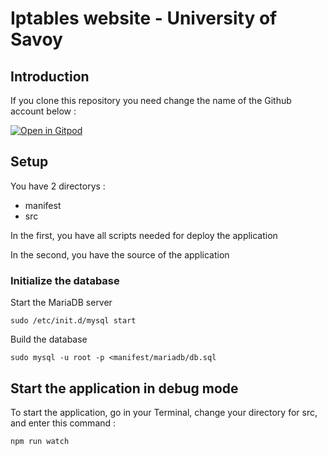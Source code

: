# Iptables website - University of Savoy

## Introduction

If you clone this repository you need change the name of the Github account below :

[![Open in Gitpod](https://gitpod.io/button/open-in-gitpod.svg)](https://gitpod.io/#https://github.com/flo0r/univsmb-website-full)

## Setup 

You have 2 directorys :
- manifest
- src

In the first, you have all scripts needed for deploy the application

In the second, you have the source of the application

### Initialize the database

Start the MariaDB server

`sudo /etc/init.d/mysql start`

Build the database

`sudo mysql -u root -p <manifest/mariadb/db.sql`

 ## Start the application in debug mode

To start the application, go in your Terminal, change your directory for src, and enter this command :

 `npm run watch`